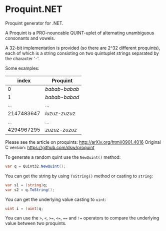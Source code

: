# Proquint.NET
Proquint generator for .NET.

A Proquint is a PRO-nouncable QUINT-uplet of alternating unambiguous consonants and vowels.

A 32-bit implementation is provided (so there are 2^32 different proquints), each of which is a string consisting on two quintuplet strings separated by the character '-'.

Some examples:

| index | Proquint |
| ------- | ----------- |
| 0 | *babab-babab* |
| 1 | *babab-babad* |
| ... | ... |
| 2147483647 | *luzuz-zuzuz* |
| ... | ... |
| 4294967295 | *zuzuz-zuzuz* |

Please see the article on proquints: http://arXiv.org/html/0901.4016
Original C version: https://github.com/dsw/proquint

To generate a random quint use the `NewQuint()` method:

```c#
var q = Quint32.NewQuint();
```

You can get the string by using `ToString()` method or casting to `string`:
```c#
var s1 = (string)q;
var s2 = q.ToString();
```

You can get the underlying value casting to `uint`:
```c#
uint i = (uint)q;
```

You can use the `>`, `<`, `>=`, `<=`, `==` and `!=` operators to compare the underlying value between two proquints.

